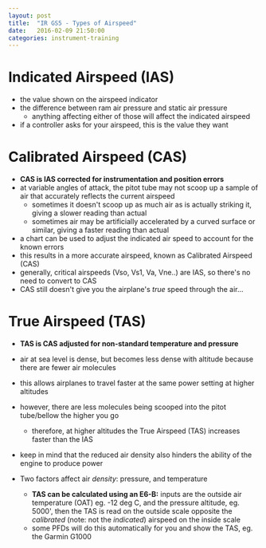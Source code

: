 ```yaml
---
layout: post
title:  "IR GS5 - Types of Airspeed"
date:   2016-02-09 21:50:00
categories: instrument-training
---
```


# Indicated Airspeed (IAS)
 - the value shown on the airspeed indicator
 - the difference between ram air pressure and static air pressure
   - anything affecting either of those will affect the indicated airspeed
 - if a controller asks for your airspeed, this is the value they want

# Calibrated Airspeed (CAS)
 - **CAS is IAS corrected for instrumentation and position errors**
 - at variable angles of attack, the pitot tube may not scoop up a sample of air that accurately reflects the current airspeed
   - sometimes it doesn't scoop up as much air as is actually striking it, giving a slower reading than actual
   - sometimes air may be artificially accelerated by a curved surface or similar, giving a faster reading than actual
 - a chart can be used to adjust the indicated air speed to account for the known errors
 - this results in a more accurate airspeed, known as Calibrated Airspeed (CAS)
 - generally, critical airspeeds (Vso, Vs1, Va, Vne..) are IAS, so there's no need to convert to CAS
 - CAS still doesn't give you the airplane's *true* speed through the air...

# True Airspeed (TAS)
 - **TAS is CAS adjusted for non-standard temperature and pressure**
 - air at sea level is dense, but becomes less dense with altitude because there are fewer air molecules
 - this allows airplanes to travel faster at the same power setting at higher altitudes
 - however, there are less molecules being scooped into the pitot tube/bellow the higher you go
   - therefore, at higher altitudes the True Airspeed (TAS) increases faster than the IAS
 - keep in mind that the reduced air density also hinders the ability of the engine to produce power

 - Two factors affect air *density*: pressure, and temperature
   - **TAS can be calculated using an E6-B:** inputs are the outside air temperature (OAT) eg. -12 deg C, and the pressure altitude, eg. 5000', then the TAS is read on the outside scale opposite the *calibrated* (note: not the *indicated*) airspeed on the inside scale
   - some PFDs will do this automatically for you and show the TAS, eg. the Garmin G1000
